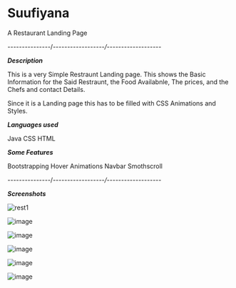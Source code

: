# Suufiyana
A Restaurant Landing Page

---------------/*------------------/*-------------------

_**Description**_

This is a very Simple Restraunt Landing page.
This shows the Basic Information for the Said Restraunt, the Food Availabnle, The prices, and the Chefs and contact Details. 

Since it is a Landing page this has to be filled with CSS Animations and Styles. 

_**Languages used**_

Java 
CSS
HTML


_**Some Features**_

Bootstrapping
Hover Animations 
Navbar
Smothscroll





---------------/*------------------/*-------------------


_**Screenshots**_

![rest1](https://user-images.githubusercontent.com/86789605/145021978-3d267cea-676a-40a6-931f-8e493e0c48e8.PNG)

![image](https://user-images.githubusercontent.com/86789605/145022178-7081014e-3815-4f45-8321-ce9184529bff.png)

![image](https://user-images.githubusercontent.com/86789605/145022254-1d2e9972-0123-4afb-99b0-792a09b16c94.png)

![image](https://user-images.githubusercontent.com/86789605/145022332-bb8d62f9-7f10-462d-85c4-e5d16b33d467.png)

![image](https://user-images.githubusercontent.com/86789605/145022401-5a68a528-951e-4113-9598-beb2d1446e01.png)

![image](https://user-images.githubusercontent.com/86789605/145022442-935010d3-948e-4bcb-9c7f-2f8a55816303.png)
